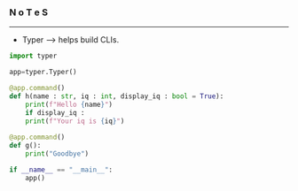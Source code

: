 ### N o T e S

---

- Typer --> helps build CLIs. 

```py
import typer

app=typer.Typer()

@app.command()
def h(name : str, iq : int, display_iq : bool = True):
    print(f"Hello {name}")
    if display_iq :
    print(f"Your iq is {iq}")
    
@app.command()
def g():
    print("Goodbye")

if __name__ == "__main__":
    app()
```

